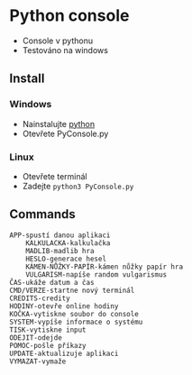 # **Python console**

- Console v pythonu
- Testováno na windows

## Install

### Windows
- Nainstalujte [python](https://www.python.org/)
- Otevřete PyConsole.py

### Linux
- Otevřete terminál
- Zadejte `python3 PyConsole.py`

## Commands
```
APP-spustí danou aplikaci
    KALKULACKA-kalkulačka
    MADLIB-madlib hra
    HESLO-generace hesel
    KÁMEN-NŮŽKY-PAPÍR-kámen nůžky papír hra
    VULGARISM-napíše random vulgarismus
ČAS-ukáže datum a čas
CMD/VERZE-startne nový terminál
CREDITS-credity
HODINY-otevře online hodiny
KOČKA-vytiskne soubor do console
SYSTEM-vypíše informace o systému
TISK-vytiskne input
ODEJIT-odejde
POMOC-pošle příkazy
UPDATE-aktualizuje aplikaci
VYMAZAT-vymaže
```
